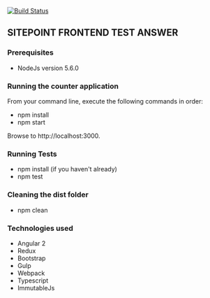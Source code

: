 [![Build Status](https://travis-ci.org/wsquared/frontend-test.svg?branch=master)](https://travis-ci.org/wsquared/frontend-test)
## SITEPOINT FRONTEND TEST ANSWER

### Prerequisites


- NodeJs version 5.6.0


### Running the counter application

From your command line, execute the following commands in order:

- npm install
- npm start

Browse to http://localhost:3000.

### Running Tests

- npm install (if you haven't already)
- npm test

### Cleaning the dist folder

- npm clean

### Technologies used

- Angular 2
- Redux
- Bootstrap
- Gulp
- Webpack
- Typescript
- ImmutableJs
